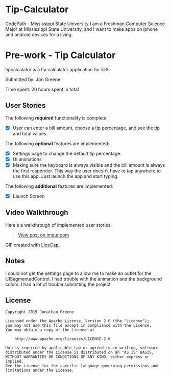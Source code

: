 # Tip-Calculator
CodePath - Mississippi State University 
I am a Freshman Computer Science Major at Mississippi State University, and I want to make apps on 
iphone and android devices for a living. 
# Pre-work - Tip Calculator

tipcalculator is a tip calculator application for iOS.

Submitted by: Jon Greene

Time spent: 20 hours spent in total

## User Stories

The following **required** functionality is complete:
* [x] User can enter a bill amount, choose a tip percentage, and see the tip and total values.

The following **optional** features are implemented:
* [x] Settings page to change the default tip percentage.
* [x] UI animations
* [x] Making sure the keyboard is always visible and the bill amount is always the first responder. This way the user doesn't have to tap anywhere to use this app. Just launch the app and start typing.

The following **additional** features are implemented:

- [x] Launch Screen

## Video Walkthrough 

Here's a walkthrough of implemented user stories:

<blockquote class="imgur-embed-pub" lang="en" data-id="hzpnSUo"><a href="//imgur.com/hzpnSUo">View post on imgur.com</a></blockquote><script async src="//s.imgur.com/min/embed.js" charset="utf-8"></script>

GIF created with [LiceCap](http://www.cockos.com/licecap/).

## Notes

I could not get the settings page to allow me to make an outlet for the UISegmentedControl. I had trouble with the animation and the background colors.
I had a lot of trouble submitting the project

## License

    Copyright 2015 Jonathan Greene

    Licensed under the Apache License, Version 2.0 (the "License");
    you may not use this file except in compliance with the License.
    You may obtain a copy of the License at

        http://www.apache.org/licenses/LICENSE-2.0

    Unless required by applicable law or agreed to in writing, software
    distributed under the License is distributed on an "AS IS" BASIS,
    WITHOUT WARRANTIES OR CONDITIONS OF ANY KIND, either express or implied.
    See the License for the specific language governing permissions and
    limitations under the License.
